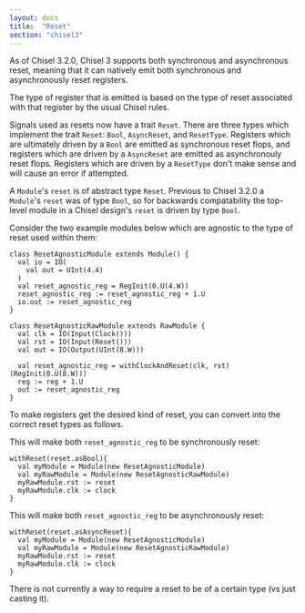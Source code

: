 ```yaml
---
layout: docs
title:  "Reset"
section: "chisel3"
---
```

As of Chisel 3.2.0, Chisel 3 supports both synchronous and asynchronous reset,
meaning that it can natively emit both synchronous and asynchronously reset registers.

The type of register that is emitted is based on the type of reset associated with that register by the usual Chisel rules.

Signals used as resets now have a trait `Reset`.
There are three types which implement the trait `Reset`:
`Bool`, `AsyncReset`, and `ResetType`.
Registers which are ultimately driven by a `Bool` are emitted as synchronous reset flops,
and registers which are driven by a `AsyncReset` are emitted as asynchronouly reset flops.
Registers which are driven by a `ResetType` don't make sense and will cause an error if attempted.


A `Module`'s `reset` is of abstract type `Reset`.
Previous to Chisel 3.2.0 a `Module`'s `reset` was of type `Bool`,
so for backwards compatability the top-level module in a Chisel design's `reset` is driven by type `Bool`.

Consider the two example modules below which are agnostic to the type of reset used within them:

```
class ResetAgnosticModule extends Module() {
  val io = IO(
    val out = UInt(4.4) 
  )
  val reset_agnostic_reg = RegInit(0.U(4.W))
  reset_agnostic_reg := reset_agnostic_reg + 1.U
  io.out := reset_agnostic_reg
}

class ResetAgnosticRawModule extends RawModule {
  val clk = IO(Input(Clock()))
  val rst = IO(Input(Reset()))
  val out = IO(Output(UInt(8.W)))

  val reset_agnostic_reg = withClockAndReset(clk, rst)(RegInit(0.U(8.W)))
  reg := reg + 1.U
  out := reset_agnostic_reg
}
```
To make registers get the desired kind of reset,
you can convert into the correct reset types as follows.

This will make both `reset_agnostic_reg` to be synchronously reset:

```
withReset(reset.asBool){
  val myModule = Module(new ResetAgnosticModule)
  val myRawModule = Module(new ResetAgnosticRawModule)
  myRawModule.rst := reset
  myRawModule.clk := clock
}  
```

This will make both `reset_agnostic_reg` to be asynchronously reset:

```
withReset(reset.asAsyncReset){
  val myModule = Module(new ResetAgnosticModule)
  val myRawModule = Module(new ResetAgnosticRawModule)
  myRawModule.rst := reset
  myRawModule.clk := clock
}
```

There is not currently a way to require a reset to be of a certain type (vs just casting it).

